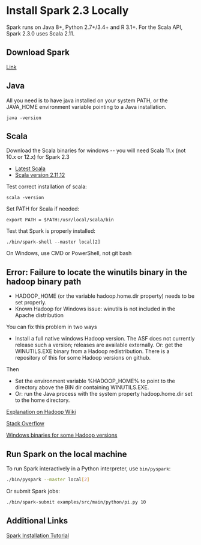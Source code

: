 # Install Spark 2.3 Locally

Spark runs on Java 8+, Python 2.7+/3.4+ and R 3.1+. For the Scala API, Spark 2.3.0 uses Scala 2.11. 

## Download Spark

[ Link ]( https://spark.apache.org/downloads.html )


## Java

All you need is to have java installed on your system PATH, or the JAVA_HOME environment variable pointing to a Java installation.

```shell
java -version 
```

## Scala

Download the Scala binaries for windows -- you will need Scala 11.x (not 10.x or 12.x) for Spark 2.3

- [Latest Scala]( http://www.scala-lang.org/download/ )
- [Scala version 2.11.12]( https://www.scala-lang.org/download/2.11.12.html )

Test correct installation of scala:

```shell
scala -version
```

Set PATH for Scala if needed:

```shell
export PATH = $PATH:/usr/local/scala/bin
```

Test that Spark is properly installed:

```shell
./bin/spark-shell --master local[2]
```

On Windows, use CMD or PowerShell, not git bash


## Error: Failure to locate the winutils binary in the hadoop binary path

- HADOOP_HOME (or the variable hadoop.home.dir property) needs to be set properly.
- Known Hadoop for Windows issue: winutils is not included in the Apache distribution


You can fix this problem in two ways

- Install a full native windows Hadoop version. The ASF does not currently release such a version; releases are available externally.
Or: get the WINUTILS.EXE binary from a Hadoop redistribution. There is a repository of this for some Hadoop versions on github.

Then

- Set the environment variable %HADOOP_HOME% to point to the directory above the BIN dir containing WINUTILS.EXE.
- Or: run the Java process with the system property hadoop.home.dir set to the home directory.


[Explanation on Hadoop Wiki]( https://wiki.apache.org/hadoop/WindowsProblems )

[Stack Overflow]( https://stackoverflow.com/questions/19620642/failed-to-locate-the-winutils-binary-in-the-hadoop-binary-path?utm_medium=organic&utm_source=google_rich_qa&utm_campaign=google_rich_qa )

[Windows binaries for some Hadoop versions]( https://github.com/steveloughran/winutils )


## Run Spark on the local machine

To run Spark interactively in a Python interpreter, use ``bin/pyspark``:

```sh
./bin/pyspark --master local[2]
```

Or submit Spark jobs:

```bash
./bin/spark-submit examples/src/main/python/pi.py 10
```


## Additional Links

[Spark Installation Tutorial]( https://www.tutorialspoint.com/apache_spark/apache_spark_installation.htm )

